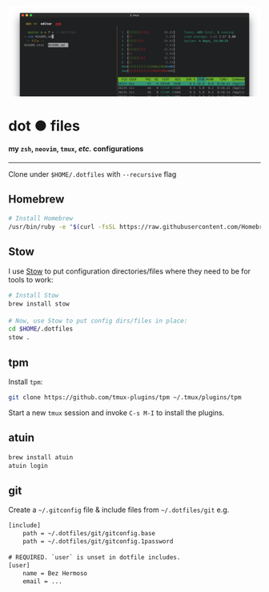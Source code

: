 ![preview](./preview.png)

# dot ● files

#### my `zsh`, `neovim`, `tmux`, _etc._ configurations

---

Clone under `$HOME/.dotfiles` with `--recursive` flag

## Homebrew

```sh
# Install Homebrew
/usr/bin/ruby -e "$(curl -fsSL https://raw.githubusercontent.com/Homebrew/install/master/install)"
```

## Stow

I use [Stow](https://www.gnu.org/software/stow/) to put configuration directories/files where they need to be for tools to work:

```sh
# Install Stow
brew install stow

# Now, use Stow to put config dirs/files in place:
cd $HOME/.dotfiles
stow .
```

## tpm

Install `tpm`:

```sh
git clone https://github.com/tmux-plugins/tpm ~/.tmux/plugins/tpm
```

Start a new `tmux` session and invoke `C-s M-I` to install the plugins.

## atuin

```sh
brew install atuin
atuin login
```

## git

Create a `~/.gitconfig` file & include files from `~/.dotfiles/git` e.g.

```gitconfig
[include]
    path = ~/.dotfiles/git/gitconfig.base
    path = ~/.dotfiles/git/gitconfig.1password

# REQUIRED. `user` is unset in dotfile includes.
[user]
	name = Bez Hermoso
	email = ...
```


